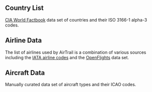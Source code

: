 ## Country List

[CIA World Factbook](https://www.cia.gov/the-world-factbook/countries/) data set of countries and their ISO 3166-1 alpha-3 codes.

## Airline Data

The list of airlines used by AirTrail is a combination of various sources including
the [IATA airline codes](https://en.wikipedia.org/wiki/List_of_airline_codes) and
the [OpenFlights](https://github.com/jpatokal/openflights/tree/master/data) data set.

## Aircraft Data

Manually curated data set of aircraft types and their ICAO codes.